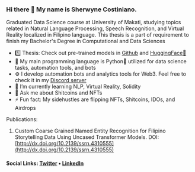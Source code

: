 ### Hi there 👋 My name is Sherwyne Costiniano.
Graduated Data Science course at University of Makati, studying topics related in Natural Language Processing, Speech Recognition, and Virtual Reality localized in Filipino language. This thesis is a part of requirement to finish my Bachelor's Degree in Computational and Data Sciences

* 1️⃣ Thesis: Check out pre-trained models in [Github](https://github.com/shercostiniano/filipino-stoytelling-ner) and [HuggingFace🤗](https://huggingface.co/scostiniano)
* 🤖 My main programming language is Python🐍 utilized for data science tasks, automation tools, and bots
* ⚙️ I develop automation bots and analytics tools for Web3. Feel free to check it in my [Discord server](https://discord.gg/Ar7qCq3c8J)
* 🌱 I’m currently learning NLP, Virtual Reality, Solidity
* 💬 Ask me about Shitcoins and NFTs
* ⚡ Fun fact: My sidehustles are flipping NFTs, Shitcoins, IDOs, and Airdrops

Publications:
1. Custom Coarse Grained Named Entity Recognition for Filipino Storytelling Data Using Uncased Transformer Models. 
DOI: [http://dx.doi.org/10.2139/ssrn.4310555](http://dx.doi.org/10.2139/ssrn.4310555)

#### Social Links: [Twitter](https://twitter.com/shercostiniano) • [LinkedIn](https://www.linkedin.com/in/shercostiniano)
